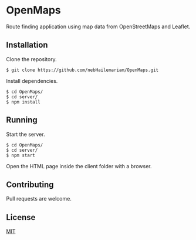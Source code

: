 # OpenMaps

Route finding application using map data from OpenStreetMaps and Leaflet.

## Installation

Clone the repository.
```
$ git clone https://github.com/nebHailemariam/OpenMaps.git
```

Install dependencies.
```
$ cd OpenMaps/
$ cd server/
$ npm install
```

## Running
Start the server.
```
$ cd OpenMaps/
$ cd server/
$ npm start 
```
Open the HTML page inside the client folder with a browser.

## Contributing
Pull requests are welcome.

## License
[MIT](https://choosealicense.com/licenses/mit/)
